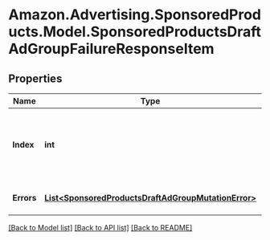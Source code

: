 # Amazon.Advertising.SponsoredProducts.Model.SponsoredProductsDraftAdGroupFailureResponseItem

## Properties

Name | Type | Description | Notes
------------ | ------------- | ------------- | -------------
**Index** | **int** | the index of the adGroup in the array from the request body | 
**Errors** | [**List&lt;SponsoredProductsDraftAdGroupMutationError&gt;**](SponsoredProductsDraftAdGroupMutationError.md) | A list of validation errors | [optional] 

[[Back to Model list]](../README.md#documentation-for-models) [[Back to API list]](../README.md#documentation-for-api-endpoints) [[Back to README]](../README.md)

